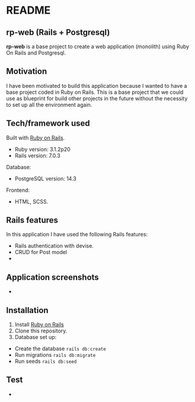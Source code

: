 # README

## rp-web (Rails + Postgresql)

<b>rp-web</b> is a base project to create a web application (monolith) using Ruby On Rails and Postgresql.

## Motivation

I have been motivated to build this application because I wanted to have a base project coded in Ruby on Rails. This is a base project that we could use as blueprint for build other projects in the future without the necessity to set up all the environment again.

## Tech/framework used

Built with [Ruby on Rails](https://rubyonrails.org/).
- Ruby version: 3.1.2p20
- Rails version: 7.0.3

Database:
- PostgreSQL version: 14.3

Frontend:
- HTML, SCSS.

## Rails features

In this application I have used the following Rails features:
- Rails authentication with devise.
- CRUD for Post model
- 

## Application screenshots

-

## Installation

1. Install [Ruby on Rails](https://edgeguides.rubyonrails.org/getting_started.html#creating-a-new-rails-project-installing-rails)
2. Clone this repository.
3. Database set up:
- Create the database `rails db:create`
- Run migrations `rails db:migrate`
- Run seeds `rails db:seed`

## Test

-
